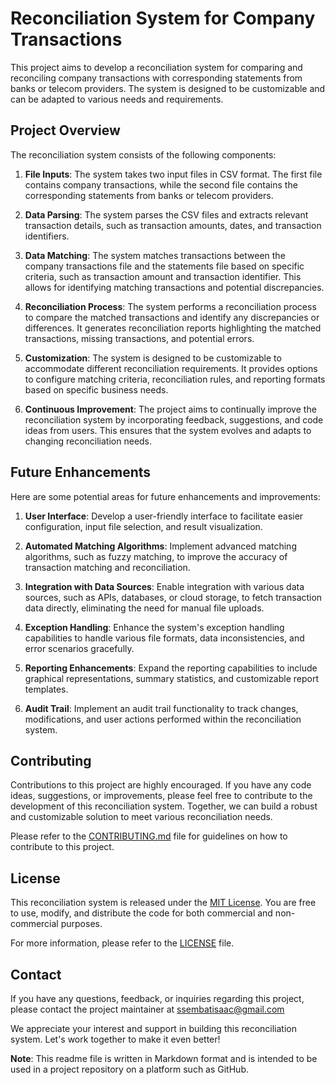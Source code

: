 # Reconciliation System for Company Transactions

This project aims to develop a reconciliation system for comparing and reconciling company transactions with corresponding statements from banks or telecom providers. The system is designed to be customizable and can be adapted to various needs and requirements.

## Project Overview

The reconciliation system consists of the following components:

1. **File Inputs**: The system takes two input files in CSV format. The first file contains company transactions, while the second file contains the corresponding statements from banks or telecom providers.

2. **Data Parsing**: The system parses the CSV files and extracts relevant transaction details, such as transaction amounts, dates, and transaction identifiers.

3. **Data Matching**: The system matches transactions between the company transactions file and the statements file based on specific criteria, such as transaction amount and transaction identifier. This allows for identifying matching transactions and potential discrepancies.

4. **Reconciliation Process**: The system performs a reconciliation process to compare the matched transactions and identify any discrepancies or differences. It generates reconciliation reports highlighting the matched transactions, missing transactions, and potential errors.

5. **Customization**: The system is designed to be customizable to accommodate different reconciliation requirements. It provides options to configure matching criteria, reconciliation rules, and reporting formats based on specific business needs.

6. **Continuous Improvement**: The project aims to continually improve the reconciliation system by incorporating feedback, suggestions, and code ideas from users. This ensures that the system evolves and adapts to changing reconciliation needs.

## Future Enhancements

Here are some potential areas for future enhancements and improvements:

1. **User Interface**: Develop a user-friendly interface to facilitate easier configuration, input file selection, and result visualization.

2. **Automated Matching Algorithms**: Implement advanced matching algorithms, such as fuzzy matching, to improve the accuracy of transaction matching and reconciliation.

3. **Integration with Data Sources**: Enable integration with various data sources, such as APIs, databases, or cloud storage, to fetch transaction data directly, eliminating the need for manual file uploads.

4. **Exception Handling**: Enhance the system's exception handling capabilities to handle various file formats, data inconsistencies, and error scenarios gracefully.

5. **Reporting Enhancements**: Expand the reporting capabilities to include graphical representations, summary statistics, and customizable report templates.

6. **Audit Trail**: Implement an audit trail functionality to track changes, modifications, and user actions performed within the reconciliation system.

## Contributing

Contributions to this project are highly encouraged. If you have any code ideas, suggestions, or improvements, please feel free to contribute to the development of this reconciliation system. Together, we can build a robust and customizable solution to meet various reconciliation needs.

Please refer to the [CONTRIBUTING.md](CONTRIBUTING.md) file for guidelines on how to contribute to this project.

## License

This reconciliation system is released under the [MIT License](LICENSE). You are free to use, modify, and distribute the code for both commercial and non-commercial purposes.

For more information, please refer to the [LICENSE](LICENSE) file.

## Contact

If you have any questions, feedback, or inquiries regarding this project, please contact the project maintainer at ssembatisaac@gmail.com

We appreciate your interest and support in building this reconciliation system. Let's work together to make it even better!

**Note**: This readme file is written in Markdown format and is intended to be used in a project repository on a platform such as GitHub.
